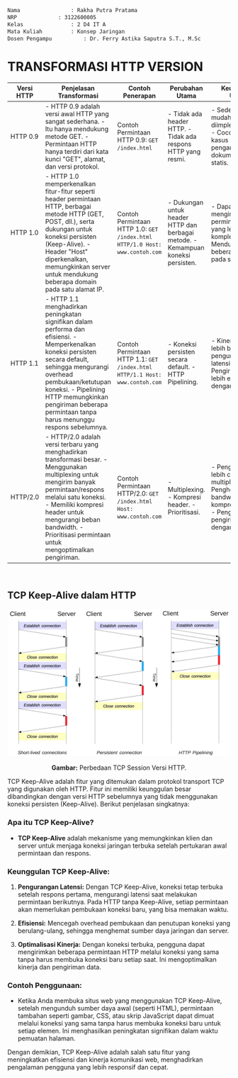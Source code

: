     Nama		        : Rakha Putra Pratama
    NRP		        : 3122600005
    Kelas		        : 2 D4 IT A
    Mata Kuliah	        : Konsep Jaringan
    Dosen Pengampu	        : Dr. Ferry Astika Saputra S.T., M.Sc

# TRANSFORMASI HTTP VERSION

| Versi HTTP | Penjelasan Transformasi | Contoh Penerapan | Perubahan Utama | Keunggulan Utama |
|------------|--------------------------|-------------------|-----------------|------------------|
| HTTP 0.9   | - HTTP 0.9 adalah versi awal HTTP yang sangat sederhana.  - Itu hanya mendukung metode GET.  - Permintaan HTTP hanya terdiri dari kata kunci "GET", alamat, dan versi protokol. | Contoh Permintaan HTTP 0.9: `GET /index.html` | - Tidak ada header HTTP.  - Tidak ada respons HTTP yang resmi. | - Sederhana dan mudah diimplementasikan.  - Cocok untuk kasus pengambilan dokumen teks statis. |
| HTTP 1.0   | - HTTP 1.0 memperkenalkan fitur-fitur seperti header permintaan HTTP, berbagai metode HTTP (GET, POST, dll.), serta dukungan untuk koneksi persisten (Keep-Alive).  - Header "Host" diperkenalkan, memungkinkan server untuk mendukung beberapa domain pada satu alamat IP. | Contoh Permintaan HTTP 1.0: `GET /index.html HTTP/1.0 Host: www.contoh.com` | - Dukungan untuk header HTTP dan berbagai metode.  - Kemampuan koneksi persisten. | - Dapat mengirimkan permintaan HTTP yang lebih kompleks.  - Mendukung beberapa domain pada satu server. |
| HTTP 1.1   | - HTTP 1.1 menghadirkan peningkatan signifikan dalam performa dan efisiensi.  - Memperkenalkan koneksi persisten secara default, sehingga mengurangi overhead pembukaan/ketutupan koneksi.  - Pipelining HTTP memungkinkan pengiriman beberapa permintaan tanpa harus menunggu respons sebelumnya. | Contoh Permintaan HTTP 1.1: `GET /index.html HTTP/1.1 Host: www.contoh.com` | - Koneksi persisten secara default.  - HTTP Pipelining. | - Kinerja yang lebih baik melalui pengurangan latensi.  - Pengiriman yang lebih efisien dengan pipelining. |
| HTTP/2.0  | - HTTP/2.0 adalah versi terbaru yang menghadirkan transformasi besar.  - Menggunakan multiplexing untuk mengirim banyak permintaan/respons melalui satu koneksi.  - Memiliki kompresi header untuk mengurangi beban bandwidth.  - Prioritisasi permintaan untuk mengoptimalkan pengiriman. | Contoh Permintaan HTTP/2.0: `GET /index.html Host: www.contoh.com` | - Multiplexing.  - Kompresi header.  - Prioritisasi. | - Pengiriman yang lebih cepat melalui multiplexing.  - Penghematan bandwidth dengan kompresi header.  - Pengoptimalan pengiriman dengan prioritisasi. |

<br/>

## TCP Keep-Alive dalam HTTP

<div align="center">
<img src="assets/http1_x_connections.jpg">
<p><strong>Gambar:</strong> Perbedaan TCP Session Versi HTTP.</p>
</div>

TCP Keep-Alive adalah fitur yang ditemukan dalam protokol transport TCP yang digunakan oleh HTTP. Fitur ini memiliki keunggulan besar dibandingkan dengan versi HTTP sebelumnya yang tidak menggunakan koneksi persisten (Keep-Alive). Berikut penjelasan singkatnya:

### Apa itu TCP Keep-Alive?

- **TCP Keep-Alive** adalah mekanisme yang memungkinkan klien dan server untuk menjaga koneksi jaringan terbuka setelah pertukaran awal permintaan dan respons.

### Keunggulan TCP Keep-Alive:

1. **Pengurangan Latensi:** Dengan TCP Keep-Alive, koneksi tetap terbuka setelah respons pertama, mengurangi latensi saat melakukan permintaan berikutnya. Pada HTTP tanpa Keep-Alive, setiap permintaan akan memerlukan pembukaan koneksi baru, yang bisa memakan waktu.

2. **Efisiensi:** Mencegah overhead pembukaan dan penutupan koneksi yang berulang-ulang, sehingga menghemat sumber daya jaringan dan server.

3. **Optimalisasi Kinerja:** Dengan koneksi terbuka, pengguna dapat mengirimkan beberapa permintaan HTTP melalui koneksi yang sama tanpa harus membuka koneksi baru setiap saat. Ini mengoptimalkan kinerja dan pengiriman data.

### Contoh Penggunaan:

- Ketika Anda membuka situs web yang menggunakan TCP Keep-Alive, setelah mengunduh sumber daya awal (seperti HTML), permintaan tambahan seperti gambar, CSS, atau skrip JavaScript dapat dimuat melalui koneksi yang sama tanpa harus membuka koneksi baru untuk setiap elemen. Ini menghasilkan peningkatan signifikan dalam waktu pemuatan halaman.

Dengan demikian, TCP Keep-Alive adalah salah satu fitur yang meningkatkan efisiensi dan kinerja komunikasi web, menghadirkan pengalaman pengguna yang lebih responsif dan cepat.
